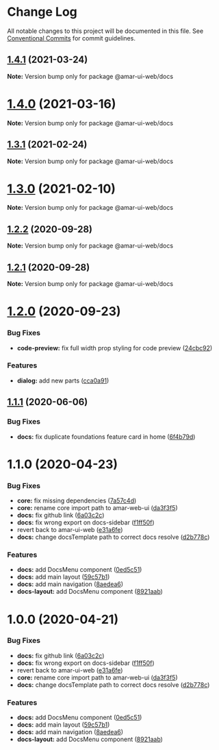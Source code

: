 # Change Log

All notable changes to this project will be documented in this file.
See [Conventional Commits](https://conventionalcommits.org) for commit guidelines.

## [1.4.1](https://github.com/gatsbyjs/gatsby-starter-default/compare/v1.4.0...v1.4.1) (2021-03-24)

**Note:** Version bump only for package @amar-ui-web/docs





# [1.4.0](https://github.com/gatsbyjs/gatsby-starter-default/compare/v1.3.1...v1.4.0) (2021-03-16)

**Note:** Version bump only for package @amar-ui-web/docs





## [1.3.1](https://github.com/gatsbyjs/gatsby-starter-default/compare/v1.3.0...v1.3.1) (2021-02-24)

**Note:** Version bump only for package @amar-ui-web/docs





# [1.3.0](https://github.com/gatsbyjs/gatsby-starter-default/compare/v1.2.2...v1.3.0) (2021-02-10)

**Note:** Version bump only for package @amar-ui-web/docs





## [1.2.2](https://github.com/gatsbyjs/gatsby-starter-default/compare/v1.2.1...v1.2.2) (2020-09-28)

**Note:** Version bump only for package @amar-ui-web/docs





## [1.2.1](https://github.com/gatsbyjs/gatsby-starter-default/compare/v1.2.0...v1.2.1) (2020-09-28)

**Note:** Version bump only for package @amar-ui-web/docs





# [1.2.0](https://github.com/gatsbyjs/gatsby-starter-default/compare/v1.1.1...v1.2.0) (2020-09-23)


### Bug Fixes

* **code-preview:** fix full width prop styling for code preview ([24cbc92](https://github.com/gatsbyjs/gatsby-starter-default/commit/24cbc92e4e7bf9db13c97d1592ed017db8fc8267))


### Features

* **dialog:** add new parts ([cca0a91](https://github.com/gatsbyjs/gatsby-starter-default/commit/cca0a91c2bed773130193a2046fc70581354b941))





## [1.1.1](https://github.com/gatsbyjs/gatsby-starter-default/compare/v1.1.0...v1.1.1) (2020-06-06)


### Bug Fixes

* **docs:** fix duplicate foundations feature card in home ([6f4b79d](https://github.com/gatsbyjs/gatsby-starter-default/commit/6f4b79db546733e215c03af3478cc741efe55564))





# 1.1.0 (2020-04-23)


### Bug Fixes

* **core:** fix missing dependencies ([7a57c4d](https://github.com/gatsbyjs/gatsby-starter-default/commit/7a57c4d6453eee4d1e93f5f45078ff6a9c77f8d9))
* **core:** rename core import path to amar-web-ui ([da3f3f5](https://github.com/gatsbyjs/gatsby-starter-default/commit/da3f3f5f7b0e62d6db1ff83931a614aeb8cfdd64))
* **docs:** fix github link ([6a03c2c](https://github.com/gatsbyjs/gatsby-starter-default/commit/6a03c2c892e53f95c0e6f10e160473898e1e53c9))
* **docs:** fix wrong export on docs-sidebar ([f1ff50f](https://github.com/gatsbyjs/gatsby-starter-default/commit/f1ff50f8b57fad5b3bae7e00b1d46e302b360be4))
* revert back to amar-ui-web ([e31a6fe](https://github.com/gatsbyjs/gatsby-starter-default/commit/e31a6fee8b131a7af180cfee279eb2aabda47608))
* **docs:** change docsTemplate path to correct docs resolve ([d2b778c](https://github.com/gatsbyjs/gatsby-starter-default/commit/d2b778c2f86863e9d63c1b77bb526a7d7d0d2d8d))


### Features

* **docs:** add DocsMenu component ([0ed5c51](https://github.com/gatsbyjs/gatsby-starter-default/commit/0ed5c51834d0bb07a4e669af9cef386bfa56e075))
* **docs:** add main layout ([59c57b1](https://github.com/gatsbyjs/gatsby-starter-default/commit/59c57b1b42312d44a1db4fd603d01b2b406691c7))
* **docs:** add main navigation ([8aedea6](https://github.com/gatsbyjs/gatsby-starter-default/commit/8aedea66fba45b9f4940f4ccd9db95c3bd3c7db6))
* **docs-layout:** add DocsMenu component ([8921aab](https://github.com/gatsbyjs/gatsby-starter-default/commit/8921aab32c87d86463f2ff8f37414602016a9f49))





# 1.0.0 (2020-04-21)


### Bug Fixes

* **docs:** fix github link ([6a03c2c](https://github.com/gatsbyjs/gatsby-starter-default/commit/6a03c2c892e53f95c0e6f10e160473898e1e53c9))
* **docs:** fix wrong export on docs-sidebar ([f1ff50f](https://github.com/gatsbyjs/gatsby-starter-default/commit/f1ff50f8b57fad5b3bae7e00b1d46e302b360be4))
* revert back to amar-ui-web ([e31a6fe](https://github.com/gatsbyjs/gatsby-starter-default/commit/e31a6fee8b131a7af180cfee279eb2aabda47608))
* **core:** rename core import path to amar-web-ui ([da3f3f5](https://github.com/gatsbyjs/gatsby-starter-default/commit/da3f3f5f7b0e62d6db1ff83931a614aeb8cfdd64))
* **docs:** change docsTemplate path to correct docs resolve ([d2b778c](https://github.com/gatsbyjs/gatsby-starter-default/commit/d2b778c2f86863e9d63c1b77bb526a7d7d0d2d8d))


### Features

* **docs:** add DocsMenu component ([0ed5c51](https://github.com/gatsbyjs/gatsby-starter-default/commit/0ed5c51834d0bb07a4e669af9cef386bfa56e075))
* **docs:** add main layout ([59c57b1](https://github.com/gatsbyjs/gatsby-starter-default/commit/59c57b1b42312d44a1db4fd603d01b2b406691c7))
* **docs:** add main navigation ([8aedea6](https://github.com/gatsbyjs/gatsby-starter-default/commit/8aedea66fba45b9f4940f4ccd9db95c3bd3c7db6))
* **docs-layout:** add DocsMenu component ([8921aab](https://github.com/gatsbyjs/gatsby-starter-default/commit/8921aab32c87d86463f2ff8f37414602016a9f49))

